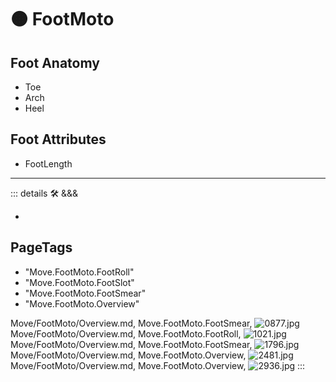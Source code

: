 
# 🟠 <move>FootMoto</move>

## Foot Anatomy

- Toe
- Arch
- Heel

## Foot Attributes

- FootLength

---

<!-- =================================================== -->
<!-- =================================================== -->
<!-- =================================================== -->
<!-- =================================================== -->
<!-- =================================================== -->
::: details 🛠 <dev>&&&</dev>



-



<h2>PageTags</h2>

- "Move.FootMoto.FootRoll"
- "Move.FootMoto.FootSlot"
- "Move.FootMoto.FootSmear"
- "Move.FootMoto.Overview"

Move/FootMoto/Overview.md, <dev>Move.FootMoto.FootSmear</dev>, ![0877.jpg](/PaperPhoto/0877.jpg)
Move/FootMoto/Overview.md, <dev>Move.FootMoto.FootRoll</dev>, ![1021.jpg](/PaperPhoto/1021.jpg)
Move/FootMoto/Overview.md, <dev>Move.FootMoto.FootSmear</dev>, ![1796.jpg](/PaperPhoto/1796.jpg)
Move/FootMoto/Overview.md, <dev>Move.FootMoto.Overview</dev>, ![2481.jpg](/PaperPhoto/2481.jpg)
Move/FootMoto/Overview.md, <dev>Move.FootMoto.Overview</dev>, ![2936.jpg](/PaperPhoto/2936.jpg)
:::
